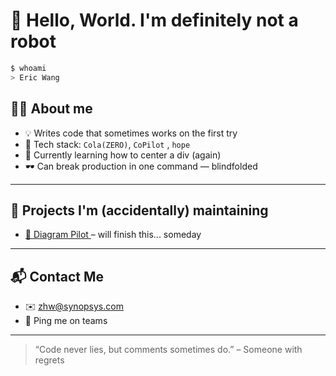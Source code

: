 # 🤖 Hello, World. I'm definitely not a robot

```bash
$ whoami
> Eric Wang
```

## 👨‍💻 About me

- 💡 Writes code that sometimes works on the first try  
- 🧰 Tech stack: `Cola(ZERO)`, `CoPilot` , `hope`
- 🧠 Currently learning how to center a div (again)  
- 🕶 Can break production in one command — blindfolded  

---

## 🔨 Projects I'm (accidentally) maintaining

- [🚀 Diagram Pilot ](https://github.com/synopsys-inc/devops-ai-diagram-pilot) – will finish this... someday 


---

## 📬 Contact Me

- ✉️ [zhw@synopsys.com](mailto:zhw@synopsys.com)  
- 🧠 Ping me on teams

---

> “Code never lies, but comments sometimes do.” – Someone with regrets
